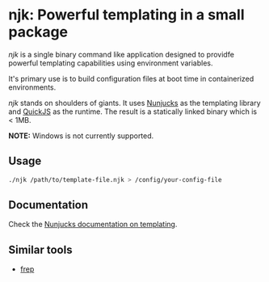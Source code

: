 # njk: Powerful templating in a small package

*njk* is a single binary command like application designed to providfe powerful
templating capabilities using environment variables.

It's primary use is to build configuration files at boot time in containerized
environments.

*njk* stands on shoulders of giants. It uses [Nunjucks](https://mozilla.github.io/nunjucks/)
as the templating library and [QuickJS](https://bellard.org/quickjs/) as the
runtime. The result is a statically linked binary which is < 1MB.

**NOTE:** Windows is not currently supported.

## Usage

```bash
./njk /path/to/template-file.njk > /config/your-config-file
```

## Documentation

Check the [Nunjucks documentation on templating](https://mozilla.github.io/nunjucks/templating.html).

## Similar tools

* [frep](https://github.com/subchen/frep)
